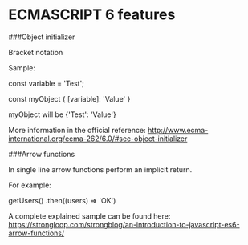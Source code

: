ECMASCRIPT 6 features
=====================

###Object initializer

Bracket notation

Sample:

  const variable = 'Test';

  const myObject { [variable]: 'Value' }

myObject will be {'Test': 'Value'}

More information in the official reference: http://www.ecma-international.org/ecma-262/6.0/#sec-object-initializer

###Arrow functions

In single line arrow functions perform an implicit return.

For example:

  getUsers()
  .then((users) => 'OK')

A complete explained sample can be found here: https://strongloop.com/strongblog/an-introduction-to-javascript-es6-arrow-functions/
